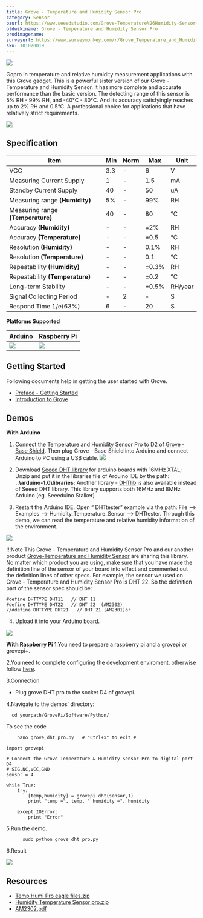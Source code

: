 ```yaml
---
title: Grove - Temperature and Humidity Sensor Pro
category: Sensor
bzurl: https://www.seeedstudio.com/Grove-Temperature%26Humidity-Sensor-Pro-p-838.html
oldwikiname: Grove - Temperature and Humidity Sensor Pro
prodimagename:
surveyurl: https://www.surveymonkey.com/r/Grove_Temperature_and_Humidity_Sensor_Pro
sku: 101020019
---
```

![](https://github.com/SeeedDocument/Grove-Temperature_and_Humidity_Sensor_Pro/raw/master/img/Temp_humi_pro.jpg)

Gopro in temperature and relative humidity measurement applications with this Grove gadget. This is a powerful sister version of our Grove - Temperature and Humidity Sensor. It has more complete and accurate performance than the basic version. The detecting range of this sensor is 5% RH - 99% RH, and -40°C - 80°C. And its accuracy satisfyingly reaches up to 2% RH and 0.5°C. A professional choice for applications that have relatively strict requirements.

![](https://github.com/SeeedDocument/Seeed-WiKi/raw/master/docs/images/300px-Get_One_Now_Banner-ragular.png)

## Specification

|Item|		Min	|Norm	|Max	|Unit|
|---|---|---|---|---|
|VCC	|	3.3|	-|	6|	V|
|Measuring Current Supply	|	1|	-|	1.5|	mA|
|Standby Current Supply	|	40|	-|	50|	uA|
|Measuring range **(Humidity)**	|5%|	-|	99%|	RH|
|Measuring range **(Temperature)**|	40|	-	|80|	°C|
|Accuracy	**(Humidity)**|-	|	-|	±2%|	RH|
|Accuracy **(Temperature)**	|-|-|	±0.5|	°C|
|Resolution	**(Humidity)**	|-|	-|	0.1%	|RH|
|Resolution **(Temperature)**	| -|-|	0.1|	°C|
|Repeatability	**(Humidity)**|	-|	-|	±0.3%|	RH|
|Repeatability **(Temperature)**|	-	|-	|±0.2|	°C|
|Long-term Stability|		-|	-	|±0.5%	|RH/year|
|Signal Collecting Period	|-|	2|	-|	S|
|Respond Time	1/e(63%)|	6|	-	|20|	S|

**Platforms Supported**

|Arduino|Raspberry Pi|
|---|---|
|![](https://github.com/SeeedDocument/Seeed-WiKi/raw/master/docs/images/arduino_logo.jpg)|![](https://github.com/SeeedDocument/Seeed-WiKi/raw/master/docs/images/raspberry_pi_logo.jpg)|

## Getting Started

Following documents help in getting the user started with Grove.

- [Preface - Getting Started](https://github.com/SeeedDocument/Grove-Temperature_and_Humidity_Sensor_Pro/blob/master/res/Preface.pdf)
- [Introduction to Grove](http://wiki.seeed.cc/Grove_System/)

## Demos

**With Arduino**

1. Connect the Temperature and Humidity Sensor Pro to D2 of [Grove - Base Shield](http://wiki.seeedstudio.com/wiki/Grove_-_Base_Shield). Then plug Grove - Base Shield into Arduino and connect Arduino to PC using a USB cable.
![](https://github.com/SeeedDocument/Grove-Temperature_and_Humidity_Sensor_Pro/raw/master/img/Temperature%26Humidity_Sensor_Pro_demo_Seeeduino_600_s.jpg)

2. Download [Seeed DHT library](https://github.com/Seeed-Studio/Grove_Temperature_And_Humidity_Sensor) for arduino boards with 16MHz XTAL; Unzip and put it in the libraries file of Arduino IDE by the path: **..\arduino-1.0\libraries**; Another library - [DHTlib](https://github.com/RobTillaart/Arduino/tree/master/libraries/DHTlib) is also available instead of Seeed DHT library. This library supports both 16MHz and 8MHz Arduino (eg. Seeeduino Stalker)

3. Restart the Arduino IDE. Open “ DHTtester” example via the path: File --> Examples --> Humidity_Temperature_Sensor --> DHTtester. Through this demo, we can read the temperature and relative humidity information of the environment.

![](https://github.com/SeeedDocument/Grove-Temperature_and_Humidity_Sensor_Pro/raw/master/img/DHTtester_code.jpg)

!!!Note
    This Grove - Temperature and Humidity Sensor Pro and our another product [Grove-Temperature and Humidity Sensor](/Grove-TemperatureAndHumidity_Sensor/) are sharing this library. No matter which product you are using, make sure that you have made the definition line of the sensor of your board into effect and commented out the definition lines of other specs. For example, the sensor we used on Grove - Temperature and Humidity Sensor Pro is DHT 22. So the definition part of the sensor spec should be:

```
#define DHTTYPE DHT11   // DHT 11
#define DHTTYPE DHT22   // DHT 22  (AM2302)
//#define DHTTYPE DHT21   // DHT 21 (AM2301)or
```

4. Upload it into your Arduino board.

![](https://github.com/SeeedDocument/Grove-Temperature_and_Humidity_Sensor_Pro/raw/master/img/DHT_Test_Score.jpg)

**With Raspberry Pi**
1.You need to prepare a raspberry pi and a grovepi or grovepi+.

2.You need to complete configuring the development enviroment, otherwise
follow [here](http://wiki.seeedstudio.com/wiki/GrovePi+#Introducing_the_GrovePi.2B).

3.Connection
- Plug grove DHT pro to the socket D4 of grovepi.

4.Navigate to the demos' directory:
```
  cd yourpath/GrovePi/Software/Python/
```
To see the code
```
    nano grove_dht_pro.py   # "Ctrl+x" to exit #
```
```
import grovepi

# Connect the Grove Temperature & Humidity Sensor Pro to digital port D4
# SIG,NC,VCC,GND
sensor = 4

while True:
    try:
        [temp,humidity] = grovepi.dht(sensor,1)
        print "temp =", temp, " humidity =", humidity

    except IOError:
        print "Error"
```
5.Run the demo.
```
      sudo python grove_dht_pro.py
```
6.Result

![](https://github.com/SeeedDocument/Grove-Temperature_and_Humidity_Sensor_Pro/raw/master/img/Grovepi_dht_pro_00.png)

## Resources

- [Temp Humi Pro eagle files.zip](https://github.com/SeeedDocument/Grove-Temperature_and_Humidity_Sensor_Pro/raw/master/res/Temp_Humi_Pro_eagle_files.zip)
- [Humidity Temperature Sensor pro.zip](https://github.com/SeeedDocument/Grove-Temperature_and_Humidity_Sensor_Pro/raw/master/res/Humidity_Temperature_Sensor_pro.zip)
- [AM2302.pdf](https://github.com/SeeedDocument/Grove-Temperature_and_Humidity_Sensor_Pro/raw/master/res/AM2302.pdf)
